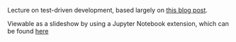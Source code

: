 Lecture on test-driven development, based largely on [this blog post](https://elliot.land/test-driven-development-brief-overview).

Viewable as a slideshow by using a Jupyter Notebook extension, which can be found [here](https://github.com/damianavila/RISE)
